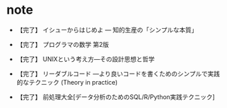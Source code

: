 # note


- 【完了】 イシューからはじめよ ― 知的生産の「シンプルな本質」

- 【完了】 プログラマの数学 第2版

- 【完了】 UNIXという考え方―その設計思想と哲学

- 【完了】 リーダブルコード ―より良いコードを書くためのシンプルで実践的なテクニック (Theory in practice) 

- 【完了】 前処理大全[データ分析のためのSQL/R/Python実践テクニック]
